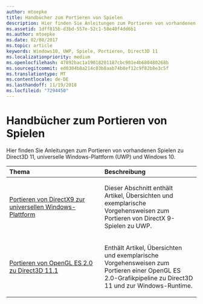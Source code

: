 ```yaml
---
author: mtoepke
title: Handbücher zum Portieren von Spielen
description: Hier finden Sie Anleitungen zum Portieren von vorhandenen Spielen zu Direct3D 11, universelle Windows-Plattform (UWP) und Windows 10.
ms.assetid: 1dff815b-d3bd-557e-52c1-58e40f4dd6b1
ms.author: mtoepke
ms.date: 02/08/2017
ms.topic: article
keywords: Windows10, UWP, Spiele, Portieren, Direct3D 11
ms.localizationpriority: medium
ms.openlocfilehash: 47892bac1a19018201187cbc901e4b680480268b
ms.sourcegitcommit: ed0304b8a214c03b8aab74b8ef12c9f82b8e3c5f
ms.translationtype: MT
ms.contentlocale: de-DE
ms.lasthandoff: 11/19/2018
ms.locfileid: "7294450"
---
```

# <a name="game-porting-guides"></a>Handbücher zum Portieren von Spielen



Hier finden Sie Anleitungen zum Portieren von vorhandenen Spielen zu Direct3D 11, universelle Windows-Plattform (UWP) und Windows 10.

<table>
<colgroup>
<col width="50%" />
<col width="50%" />
</colgroup>
<thead>
<tr class="header">
<th align="left">Thema</th>
<th align="left">Beschreibung</th>
</tr>
</thead>
<tbody>
<tr class="odd">
<td align="left"><p><a href="porting-your-directx-9-game-to-windows-store.md">Portieren von DirectX9 zur universellen Windows-Plattform</a></p></td>
<td align="left"><p>Dieser Abschnitt enthält Artikel, Übersichten und exemplarische Vorgehensweisen zum Portieren von DirectX 9-Spielen zu UWP.</p></td>
</tr>
<tr class="even">
<td align="left"><p><a href="port-from-opengl-es-2-0-to-directx-11-1.md">Portieren von OpenGL ES 2.0 zu Direct3D 11.1</a></p></td>
<td align="left"><p>Enthält Artikel, Übersichten und exemplarische Vorgehensweisen zum Portieren einer OpenGL ES 2.0-Grafikpipeline zu Direct3D 11 und zur Windows-Runtime.</p></td>
</tr>
</tbody>
</table>

 


 

 

 




